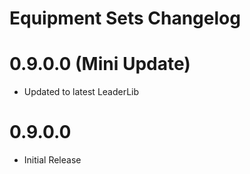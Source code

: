 Equipment Sets Changelog
=======
# 0.9.0.0 (Mini Update)
* Updated to latest LeaderLib

# 0.9.0.0
* Initial Release
